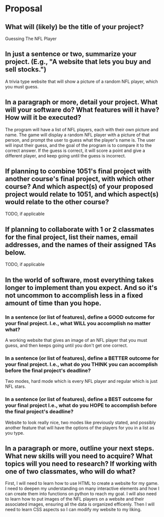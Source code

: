 # Proposal

## What will (likely) be the title of your project?

Guessing The NFL Player

## In just a sentence or two, summarize your project. (E.g., "A website that lets you buy and sell stocks.")

A trivia type website that will show a picture of a random NFL player, which you must guess.

## In a paragraph or more, detail your project. What will your software do? What features will it have? How will it be executed?

The program will have a list of NFL players, each with their own picture and name. The game will display a random NFL player with a picture of that person, and prompt the user to guess what the player's name is. The user will input their guess, and the goal of the program is to compare it to the correct answer. If the guess is correct, it will score a point and give a different player, and keep going until the guess is incorrect.

## If planning to combine 1051's final project with another course's final project, with which other course? And which aspect(s) of your proposed project would relate to 1051, and which aspect(s) would relate to the other course?

TODO, if applicable

## If planning to collaborate with 1 or 2 classmates for the final project, list their names, email addresses, and the names of their assigned TAs below.

TODO, if applicable

## In the world of software, most everything takes longer to implement than you expect. And so it's not uncommon to accomplish less in a fixed amount of time than you hope.

### In a sentence (or list of features), define a GOOD outcome for your final project. I.e., what WILL you accomplish no matter what?

A working website that gives an image of an NFL player that you must guess, and then keeps going until you don't get one correct.

### In a sentence (or list of features), define a BETTER outcome for your final project. I.e., what do you THINK you can accomplish before the final project's deadline?

Two modes, hard mode which is every NFL player and regular which is just NFL stars. 

### In a sentence (or list of features), define a BEST outcome for your final project I.e., what do you HOPE to accomplish before the final project's deadline?

Website to look really nice, two modes like previously stated, and possibly another feature that will have the options of the players for you in a list as you type.

## In a paragraph or more, outline your next steps. What new skills will you need to acquire? What topics will you need to research? If working with one of two classmates, who will do what?

First, I will need to learn how to use HTML to create a website for my game. I need to deepen my understanding on many interactive elements and how I can create them into functions on python to reach my goal. I will also need to learn how to put images of the NFL players on a website and their associated images, ensuring all the data is organized efficenly. Then I will need to learn CSS aspects so I can modify my website to my liking. 
